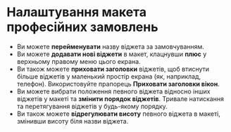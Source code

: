 # **Налаштування макета професійних замовлень**


- Ви можете **перейменувати** назву віджета за замовчуванням.
- Ви можете **додавати нові віджети** в макет, клацнувши **плюс** у верхньому правому меню цього екрана.
- Ви також можете **приховати заголовки** віджетів, щоб втиснути більше віджетів у маленький простір екрана (як, наприклад, телефон). Використовуйте прапорець **Приховати заголовки вікон**.
- Ви можете вибрати положення певного віджета відносно інших віджетів у макеті та **змінити порядок віджетів**. Тривале натискання та перетягування віджетів у будь-якому порядку.
- Ви також можете **відрегулювати висоту** певного віджета в макеті, змінивши висоту біля назви віджета.


